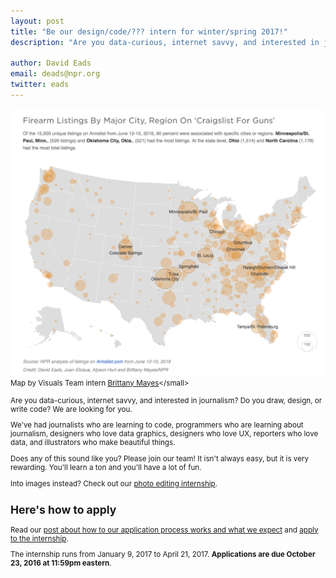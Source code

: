 ```yaml
---
layout: post
title: "Be our design/code/??? intern for winter/spring 2017!"
description: "Are you data-curious, internet savvy, and interested in journalism? Do you draw, design, or write code? We are looking for you."

author: David Eads
email: deads@npr.org
twitter: eads
---
```


[![Semi-Automatic Weapons Without A Background Check Can Be Just A Click Away](/img/posts/armslist-map.png)](http://www.npr.org/sections/alltechconsidered/2016/06/17/482483537/semi-automatic-weapons-without-a-background-check-can-be-just-a-click-away)<small>Map by Visuals Team intern [Brittany Mayes](https://twitter.com/BritRenee_)</small>

Are you data-curious, internet savvy, and interested in journalism? Do you draw, design, or write code? We are looking for you.

We've had journalists who are learning to code, programmers who are learning about journalism, designers who love data graphics, designers who love UX, reporters who love data, and illustrators who make beautiful things.

Does any of this sound like you? Please join our team! It isn't always easy, but it is very rewarding. You'll learn a ton and you'll have a lot of fun.

Into images instead? Check out our [photo editing internship](/2016/10/12/winter-2017-photo-internship.html).

## Here's how to apply

Read our [post about how to our application process works and what we expect](/2015/10/14/how-to-apply.html) and [apply to the internship](https://interns-npr.icims.com/jobs/2859/winter-spring-2017%3a-news-apps/job).

The internship runs from January 9, 2017 to April 21, 2017. **Applications are due October 23, 2016 at 11:59pm eastern**.
